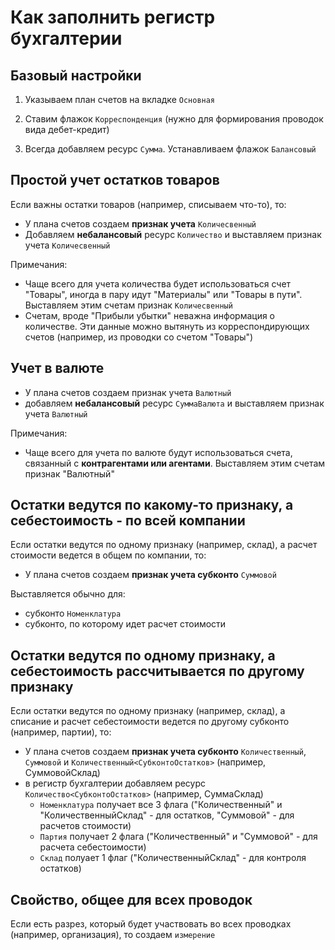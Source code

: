 # Как заполнить регистр бухгалтерии


## Базовый настройки

1. Указываем план счетов на вкладке `Основная`

2. Ставим флажок `Корреспонденция` (нужно для формирования проводок вида дебет-кредит)

3. Всегда добавляем ресурс `Сумма`. Устанавливаем флажок `Балансовый`


## Простой учет остатков товаров

Если важны остатки товаров (например, списываем что-то), то:
- У плана счетов создаем **признак учета** `Количесвенный`
- Добавляем **небалансовый** ресурс `Количество` и выставляем признак учета `Количесвенный`

Примечания:
- Чаще всего для учета количества будет использоваться счет "Товары", иногда в пару идут "Материалы" или "Товары в пути". Выставляем этим счетам признак `Количесвенный`
- Счетам, вроде "Прибыли убытки" неважна информация о количестве. Эти данные можно вытянуть из корреспондирующих счетов (например, из проводки со счетом "Товары")


## Учет в валюте

- У плана счетов создаем признак учета `Валютный`
- добавляем **небалансовый** ресурс `СуммаВалюта` и выставляем признак учета `Валютный`

Примечания:
- Чаще всего для учета по валюте будут использоваться счета, связанный с **контрагентами или агентами**. Выставляем этим счетам признак "Валютный"


## Остатки ведутся по какому-то признаку, а себестоимость - по всей компании

Если остатки ведутся по одному признаку (например, склад), а расчет стоимости ведется в общем по компании, то:
- У плана счетов создаем **признак учета субконто** `Суммовой`
    
Выставляется обычно для:
- субконто `Номенклатура`
- субконто, по которому идет расчет стоимости


## Остатки ведутся по одному признаку, а себестоимость рассчитывается по другому признаку
<!-- УТОЧНИТЬ, ЧТО ЭТО ЗА БИЛЕТ
в гугл-документе фигурируют СуммовойСклад, но в пояснениях - КоличественныйСклад -->
Если остатки ведутся по одному признаку (например, склад), а списание и расчет себестоимости ведется по другому субконто (например, партии), то:
- У плана счетов создаем **признак учета субконто** `Количественный`, `Суммовой` и `Количественный<СубконтоОстатков>` (например, СуммовойСклад)
- в регистр бухгалтерии добавляем ресурс `Количество<СубконтоОстатков>` (например, СуммаСклад)
    - `Номенклатура` получает все 3 флага ("Количественный" и "КоличественныйСклад" - для остатков, "Суммовой" - для расчетов стоимости)
    - `Партия` получает 2 флага ("Количественный" и "Суммовой" - для расчета себестоимости)
    - `Склад` полуает 1 флаг ("КоличественныйСклад" - для контроля остатков)


## Свойство, общее для всех проводок

Если есть разрез, который будет участвовать во всех проводках (например, организация), то создаем `измерение`
